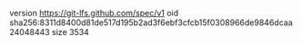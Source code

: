 version https://git-lfs.github.com/spec/v1
oid sha256:8311d8400d81de517d195b2ad3f6ebf3cfcb15f0308966de9846dcaa24048443
size 3534
